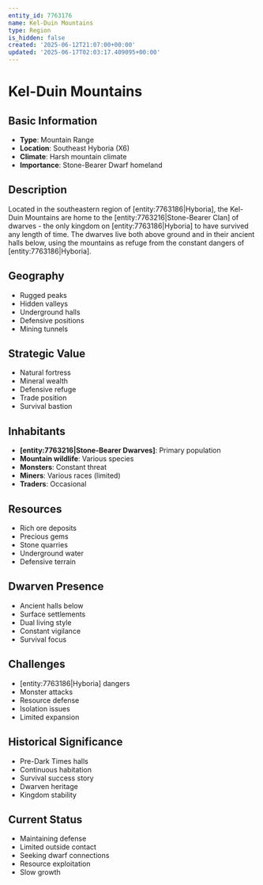 ```yaml
---
entity_id: 7763176
name: Kel-Duin Mountains
type: Region
is_hidden: false
created: '2025-06-12T21:07:00+00:00'
updated: '2025-06-17T02:03:17.409095+00:00'
---
```


# Kel-Duin Mountains

## Basic Information

- **Type**: Mountain Range
- **Location**: Southeast Hyboria (X6)
- **Climate**: Harsh mountain climate
- **Importance**: Stone-Bearer Dwarf homeland

## Description

Located in the southeastern region of [entity:7763186|Hyboria], the Kel-Duin Mountains are home to the [entity:7763216|Stone-Bearer Clan] of dwarves - the only kingdom on [entity:7763186|Hyboria] to have survived any length of time. The dwarves live both above ground and in their ancient halls below, using the mountains as refuge from the constant dangers of [entity:7763186|Hyboria].

## Geography

- Rugged peaks
- Hidden valleys
- Underground halls
- Defensive positions
- Mining tunnels

## Strategic Value

- Natural fortress
- Mineral wealth
- Defensive refuge
- Trade position
- Survival bastion

## Inhabitants

- **[entity:7763216|Stone-Bearer Dwarves]**: Primary population
- **Mountain wildlife**: Various species
- **Monsters**: Constant threat
- **Miners**: Various races (limited)
- **Traders**: Occasional

## Resources

- Rich ore deposits
- Precious gems
- Stone quarries
- Underground water
- Defensive terrain

## Dwarven Presence

- Ancient halls below
- Surface settlements
- Dual living style
- Constant vigilance
- Survival focus

## Challenges

- [entity:7763186|Hyboria] dangers
- Monster attacks
- Resource defense
- Isolation issues
- Limited expansion

## Historical Significance

- Pre-Dark Times halls
- Continuous habitation
- Survival success story
- Dwarven heritage
- Kingdom stability

## Current Status

- Maintaining defense
- Limited outside contact
- Seeking dwarf connections
- Resource exploitation
- Slow growth
